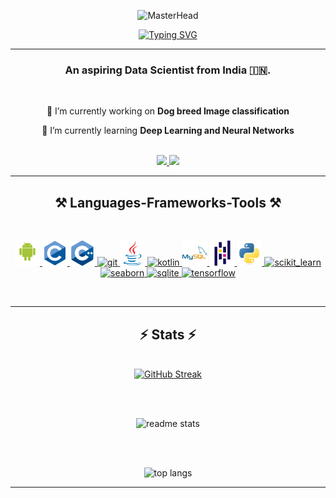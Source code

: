 <p align="center">
  <img src="https://i.pinimg.com/originals/8d/fd/c3/8dfdc3cb08ea0a39aa9cc343528345ac.gif" alt="MasterHead"/>
</p>

<p align="center">
  <a href="https://git.io/typing-svg">
    <img src="https://readme-typing-svg.herokuapp.com?font=Humane&duration=3000&pause=1000&color=83F7EA&center=true&width=435&lines=Hi+There!%F0%9F%91%8B;I'm+Vijay+Singh+Negi" alt="Typing SVG" />
  </a>
</p>
<hr/>

<h3 align="center">An aspiring Data Scientist from India 🇮🇳.</h3>

<br/>

<div align="center">
 
 🔭 I’m currently working on **Dog breed Image classification**
 
 🌱 I’m currently learning **Deep Learning and Neural Networks**

 </div>

<br/>
<div align="center"> 
  <a href="mailto:negivj3000@gmail.com">
    <img src="https://img.shields.io/badge/Gmail-333333?style=for-the-badge&logo=gmail&logoColor=red" />
  </a>
  <a href="https://linkedin.com/in/www.linkedin.com/in/vijay-singh-negi-" target="_blank">
    <img src="https://img.shields.io/badge/LinkedIn-0077B5?style=for-the-badge&logo=linkedin&logoColor=white" target="_blank" />
  </a>
</div>

<hr/>

<h2 align="center">⚒️ Languages-Frameworks-Tools ⚒️</h2>
<br/>
<div align="center">
    <p align="center">
  <a href="https://developer.android.com" target="_blank" rel="noreferrer">
    <img src="https://raw.githubusercontent.com/devicons/devicon/master/icons/android/android-original-wordmark.svg" alt="android" width="40" height="40"/>
  </a>
  <a href="https://www.cprogramming.com/" target="_blank" rel="noreferrer">
    <img src="https://raw.githubusercontent.com/devicons/devicon/master/icons/c/c-original.svg" alt="c" width="40" height="40"/>
  </a>
  <a href="https://www.w3schools.com/cpp/" target="_blank" rel="noreferrer">
    <img src="https://raw.githubusercontent.com/devicons/devicon/master/icons/cplusplus/cplusplus-original.svg" alt="cplusplus" width="40" height="40"/>
  </a>
  <a href="https://git-scm.com/" target="_blank" rel="noreferrer">
    <img src="https://www.vectorlogo.zone/logos/git-scm/git-scm-icon.svg" alt="git" width="40" height="40"/>
  </a>
  <a href="https://www.java.com" target="_blank" rel="noreferrer">
    <img src="https://raw.githubusercontent.com/devicons/devicon/master/icons/java/java-original.svg" alt="java" width="40" height="40"/>
  </a>
  <a href="https://kotlinlang.org" target="_blank" rel="noreferrer">
    <img src="https://www.vectorlogo.zone/logos/kotlinlang/kotlinlang-icon.svg" alt="kotlin" width="40" height="40"/>
  </a>
  <a href="https://www.mysql.com/" target="_blank" rel="noreferrer">
    <img src="https://raw.githubusercontent.com/devicons/devicon/master/icons/mysql/mysql-original-wordmark.svg" alt="mysql" width="40" height="40"/>
  </a>
  <a href="https://pandas.pydata.org/" target="_blank" rel="noreferrer">
    <img src="https://raw.githubusercontent.com/devicons/devicon/2ae2a900d2f041da66e950e4d48052658d850630/icons/pandas/pandas-original.svg" alt="pandas" width="40" height="40"/>
  </a>
  <a href="https://www.python.org" target="_blank" rel="noreferrer">
    <img src="https://raw.githubusercontent.com/devicons/devicon/master/icons/python/python-original.svg" alt="python" width="40" height="40"/>
  </a>
  <a href="https://scikit-learn.org/" target="_blank" rel="noreferrer">
    <img src="https://upload.wikimedia.org/wikipedia/commons/0/05/Scikit_learn_logo_small.svg" alt="scikit_learn" width="40" height="40"/>
  </a>
  <a href="https://seaborn.pydata.org/" target="_blank" rel="noreferrer">
    <img src="https://seaborn.pydata.org/_images/logo-mark-lightbg.svg" alt="seaborn" width="40" height="40"/>
  </a>
  <a href="https://www.sqlite.org/" target="_blank" rel="noreferrer">
    <img src="https://www.vectorlogo.zone/logos/sqlite/sqlite-icon.svg" alt="sqlite" width="40" height="40"/>
  </a>
  <a href="https://www.tensorflow.org" target="_blank" rel="noreferrer">
    <img src="https://www.vectorlogo.zone/logos/tensorflow/tensorflow-icon.svg" alt="tensorflow" width="40" height="40"/>
  </a>
</p>
</div>

<br/>
<hr/>

<h2 align="center">⚡ Stats ⚡</h2>
<br>

<div align="center">
  
  <!-- GitHub Streak -->
  <a href="https://git.io/streak-stats">
    <img src="https://streak-stats.demolab.com?user=x-Lysandre&theme=react" alt="GitHub Streak" />
  </a>
  
  <br/><br/>
  
  <!-- GitHub Stats -->
  <img width="390" src="https://github-readme-stats.vercel.app/api?username=x-Lysandre&count_private=true&show_icons=true&theme=react&rank_icon=github&border_radius=10" alt="readme stats" />
  
  <br/><br/>
  
  <!-- Top Languages -->
  <img width="325" src="https://github-readme-stats.vercel.app/api/top-langs/?username=x-Lysandre&hide=HTML&langs_count=8&layout=compact&theme=react&border_radius=10&size_weight=0.5&count_weight=0.5&exclude_repo=github-readme-stats" alt="top langs" />

</div>


<hr/>

<br/>
